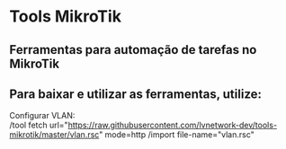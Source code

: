 # Tools MikroTik

## Ferramentas para automação de tarefas no MikroTik

## Para baixar e utilizar as ferramentas, utilize:

Configurar VLAN: </br>
/tool fetch url="https://raw.githubusercontent.com/lvnetwork-dev/tools-mikrotik/master/vlan.rsc" mode=http
/import file-name="vlan.rsc"